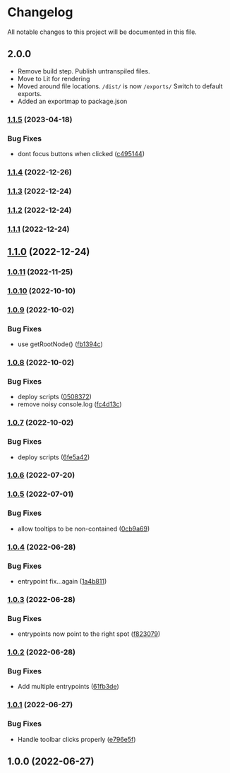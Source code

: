 # Changelog

All notable changes to this project will be documented in this file.

## 2.0.0

- Remove build step. Publish untranspiled files.
- Move to Lit for rendering
- Moved around file locations. `/dist/` is now `/exports/` Switch to default exports.
- Added an exportmap to package.json

### [1.1.5](https://github.com/KonnorRogers/role-components/compare/v1.1.4...v1.1.5) (2023-04-18)

### Bug Fixes

- dont focus buttons when clicked ([c495144](https://github.com/KonnorRogers/role-components/commit/c495144fc70433ebef08a45cf560ba78fe0b7b07))

### [1.1.4](https://github.com/paramagicdev/role-components/compare/v1.1.3...v1.1.4) (2022-12-26)

### [1.1.3](https://github.com/paramagicdev/role-components/compare/v1.1.2...v1.1.3) (2022-12-24)

### [1.1.2](https://github.com/paramagicdev/role-components/compare/v1.1.1...v1.1.2) (2022-12-24)

### [1.1.1](https://github.com/paramagicdev/role-components/compare/v1.1.0...v1.1.1) (2022-12-24)

## [1.1.0](https://github.com/paramagicdev/role-components/compare/v1.0.11...v1.1.0) (2022-12-24)

### [1.0.11](https://github.com/paramagicdev/role-components/compare/v1.0.10...v1.0.11) (2022-11-25)

### [1.0.10](https://github.com/paramagicdev/role-components/compare/v1.0.9...v1.0.10) (2022-10-10)

### [1.0.9](https://github.com/paramagicdev/role-components/compare/v1.0.8...v1.0.9) (2022-10-02)

### Bug Fixes

- use getRootNode() ([fb1394c](https://github.com/paramagicdev/role-components/commit/fb1394c27fe65b2cd8146b47c3a81a98f3af5315))

### [1.0.8](https://github.com/paramagicdev/role-components/compare/v1.0.7...v1.0.8) (2022-10-02)

### Bug Fixes

- deploy scripts ([0508372](https://github.com/paramagicdev/role-components/commit/0508372bbd5cf6090b778cbf0e36e808132a748f))
- remove noisy console.log ([fc4d13c](https://github.com/paramagicdev/role-components/commit/fc4d13c776004ab0f70e4d1b396e3293066bf98f))

### [1.0.7](https://github.com/paramagicdev/role-components/compare/v1.0.6...v1.0.7) (2022-10-02)

### Bug Fixes

- deploy scripts ([6fe5a42](https://github.com/paramagicdev/role-components/commit/6fe5a42596e85d3b46f4bdd4160b92708c270294))

### [1.0.6](https://github.com/ParamagicDev/role-components/compare/v1.0.5...v1.0.6) (2022-07-20)

### [1.0.5](https://github.com/ParamagicDev/role-components/compare/v1.0.4...v1.0.5) (2022-07-01)

### Bug Fixes

- allow tooltips to be non-contained ([0cb9a69](https://github.com/ParamagicDev/role-components/commit/0cb9a69e5f95d7ac5ade31289b9296af9e641c07))

### [1.0.4](https://github.com/ParamagicDev/role-components/compare/v1.0.3...v1.0.4) (2022-06-28)

### Bug Fixes

- entrypoint fix...again ([1a4b811](https://github.com/ParamagicDev/role-components/commit/1a4b811188513fbc281fb2dcdbae9f91fb2bb0a5))

### [1.0.3](https://github.com/ParamagicDev/role-components/compare/v1.0.2...v1.0.3) (2022-06-28)

### Bug Fixes

- entrypoints now point to the right spot ([f823079](https://github.com/ParamagicDev/role-components/commit/f823079e69ddfe8a7ea001027eb6228742c03b87))

### [1.0.2](https://github.com/ParamagicDev/role-components/compare/v1.0.1...v1.0.2) (2022-06-28)

### Bug Fixes

- Add multiple entrypoints ([61fb3de](https://github.com/ParamagicDev/role-components/commit/61fb3de53375b8c240520be1b5b064bfb1c6c017))

### [1.0.1](https://github.com/ParamagicDev/role-components/compare/v1.0.0...v1.0.1) (2022-06-27)

### Bug Fixes

- Handle toolbar clicks properly ([e796e5f](https://github.com/ParamagicDev/role-components/commit/e796e5f1fe68eda84637a882eeae485124a2a5bf))

## 1.0.0 (2022-06-27)
